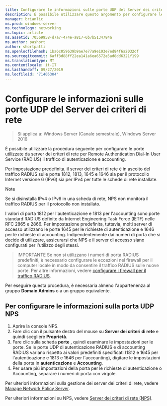 ```yaml
---
title: Configurare le informazioni sulle porte UDP del Server dei criteri di rete
description: È possibile utilizzare questo argomento per configurare le porte utilizzate da server dei criteri di rete per il traffico di autenticazione e accounting di Remote Authentication Dial-In User Service (RADIUS) in Windows Server 2016.
manager: brianlic
ms.prod: windows-server
ms.technology: networking
ms.topic: article
ms.assetid: 70569958-d7a7-474e-a817-6b7b5134784a
ms.author: pashort
author: shortpatti
ms.openlocfilehash: 1ba6c059639b9ae7e77a9e103e7ed84f6a2032df
ms.sourcegitcommit: 6aff3d88ff22ea141a6ea6572a5ad8dd6321f199
ms.translationtype: MT
ms.contentlocale: it-IT
ms.lasthandoff: 09/27/2019
ms.locfileid: "71405304"
---
```

# <a name="configure-nps-udp-port-information"></a>Configurare le informazioni sulle porte UDP del Server dei criteri di rete

>Si applica a: Windows Server (Canale semestrale), Windows Server 2016

È possibile utilizzare la procedura seguente per configurare le porte utilizzate da server dei criteri di rete per Remote Authentication Dial-In User Service \(RADIUS\) il traffico di autenticazione e accounting.

Per impostazione predefinita, il server dei criteri di rete è in ascolto del traffico RADIUS sulle porte 1812, 1813, 1645 e 1646 sia per il protocollo Internet versione 6 \(IPv6\) sia per IPv4 per tutte le schede di rete installate.

>[!NOTE]
>Se si disinstalla IPv4 o IPv6 in una scheda di rete, NPS non monitora il traffico RADIUS per il protocollo non installato.

I valori di porta 1812 per l'autenticazione e 1813 per l'accounting sono porte standard RADIUS definite da Internet Engineering Task Force \(IETF\) nelle RFC 2865 e 2866. Per impostazione predefinita, tuttavia, molti server di accesso utilizzano le porte 1645 per le richieste di autenticazione e 1646 per le richieste di accounting. Indipendentemente dai numeri di porta che si decide di utilizzare, assicurarsi che NPS e il server di accesso siano configurati per l'utilizzo degli stessi.

>IMPORTANTE Se non si utilizzano i numeri di porta RADIUS predefiniti, è necessario configurare le eccezioni nel firewall per il computer locale in modo da consentire il traffico RADIUS sulle nuove porte. Per altre informazioni, vedere [configurare i firewall per il traffico RADIUS](nps-firewalls-configure.md).

Per eseguire questa procedura, è necessaria almeno l'appartenenza al gruppo **Domain Admins** o a un gruppo equivalente.

## <a name="to-configure-nps-udp-port-information"></a>Per configurare le informazioni sulla porta UDP NPS 

1. Aprire la console NPS.
2. Fare clic con il pulsante destro del mouse su **Server dei criteri di rete** e quindi scegliere **Proprietà**.
3. Fare clic sulla scheda **porte** , quindi esaminare le impostazioni per le porte. Se le porte UDP di autenticazione RADIUS e di accounting RADIUS variano rispetto ai valori predefiniti specificati (1812 e 1645 per l'autenticazione e 1813 e 1646 per l'accounting), digitare le impostazioni della porta in **autenticazione** e **Accounting**.
4. Per usare più impostazioni della porta per le richieste di autenticazione o Accounting, separare i numeri di porta con virgole.

Per ulteriori informazioni sulla gestione dei server dei criteri di rete, vedere [Manage Network Policy Server](nps-manage-top.md).

Per ulteriori informazioni su NPS, vedere [Server dei criteri di rete (NPS)](nps-top.md).
